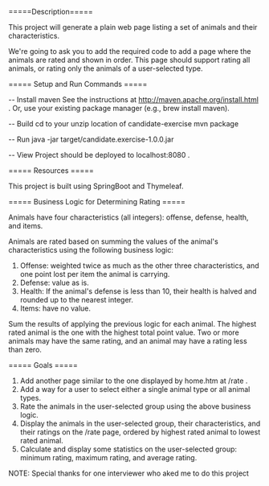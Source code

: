 =====Description=====

This project will generate a plain web page listing a set of animals and their characteristics.

We're going to ask you to add the required code to add a page where the animals are rated and shown in order.
This page should support rating all animals, or rating only the animals of a user-selected type.

===== Setup and Run Commands =====

-- Install maven
See the instructions at http://maven.apache.org/install.html .
Or, use your existing package manager (e.g., brew install maven).

-- Build
cd to your unzip location of candidate-exercise
mvn package

-- Run
java -jar target/candidate.exercise-1.0.0.jar

-- View
Project should be deployed to localhost:8080 .

===== Resources =====

This project is built using SpringBoot and Thymeleaf.


===== Business Logic for Determining Rating =====

Animals have four characteristics (all integers): offense, defense, health, and items.

Animals are rated based on summing the values of the animal's characteristics using the following business logic:

1. Offense: weighted twice as much as the other three characteristics, and one point lost per item the animal is carrying.
2. Defense: value as is.
3. Health: If the animal's defense is less than 10, their health is halved and rounded up to the nearest integer.
4. Items: have no value.

Sum the results of applying the previous logic for each animal. The highest rated animal is the one with the highest total point value. Two or more
 animals may have the same rating, and an animal may have a rating less than zero.


===== Goals =====

1. Add another page similar to the one displayed by home.htm at /rate .
2. Add a way for a user to select either a single animal type or all animal types.
3. Rate the animals in the user-selected group using the above business logic.
4. Display the animals in the user-selected group, their characteristics, and their ratings on the /rate page, ordered by highest rated animal to lowest rated animal.
5. Calculate and display some statistics on the user-selected group: minimum rating, maximum rating, and average rating.


NOTE: Special thanks for one interviewer who aked me to do this project
